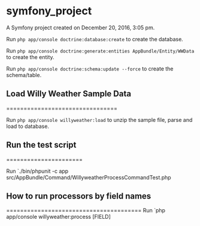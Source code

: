 symfony_project
===============

A Symfony project created on December 20, 2016, 3:05 pm.

Run `php app/console doctrine:database:create` to create the database.

Run `php app/console doctrine:generate:entities AppBundle/Entity/WWData` to create the entity.

Run `php app/console doctrine:schema:update --force` to create the schema/table.

## Load Willy Weather Sample Data
================================

Run `php app/console willyweather:load` to unzip the sample file, parse and load to database.

## Run the test script
======================

Run `./bin/phpunit -c app src/AppBundle/Command/WillyweatherProcessCommandTest.php

## How to run processors by field names
=======================================
Run `php app/console willyweather:process [FIELD]